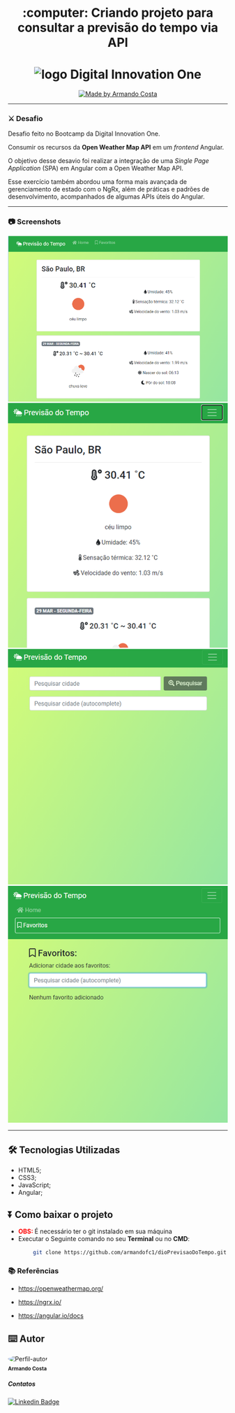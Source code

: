<h1 align="center">
:computer: Criando projeto para consultar a previsão do tempo via API
</h1>

<h1 align="center">
<img alt="logo Digital Innovation One" src="https://encrypted-tbn0.gstatic.com/images?q=tbn%3AANd9GcS1OXUFeAAKnL7l6wXc7IfvC9r9edDlMnmzO_bJV4O5aoH_7PmvNaGAiKAmu1x5WxpOFDPbQkCmJpgtchs-zQNvwQ&usqp=CAU&ec=45702847" width="400px">
</h1>

<p align="center">
    <a href="https://www.linkedin.com/in/dev-full-stack/">
        <img alt="Made by Armando Costa" src="https://img.shields.io/badge/made%20by-Armando Costa-%23fc8406">
    </a>
</p>

---

### ⚔ Desafio

Desafio feito no Bootcamp da Digital Innovation One.

Consumir os recursos da **Open Weather Map API** em um *frontend* Angular.

O objetivo desse desavio foi realizar a integração de uma *Single Page Application* (SPA) em Angular com a Open Weather Map API. 

Esse exercício também abordou uma forma mais avançada de gerenciamento de estado com o NgRx, além de práticas e padrões de desenvolvimento, acompanhados de algumas APIs úteis do Angular.

---

### 📷 Screenshots

![Tela 1](telas/previsao_tempo1.png)
![Tela 2](telas/previsao_tempo2.png)
![Tela 3](telas/previsao_tempo3.png)
![Tela 4](telas/previsao_tempo4.png)

---

## 🛠️ Tecnologias Utilizadas

- HTML5;
- CSS3;
- JavaScript;
- Angular;

## ⏬ Como baixar o projeto
- <b style="color:red"> OBS: </b> É necessário ter o git instalado em sua máquina
- Executar o Seguinte comando no seu **Terminal** ou no **CMD**:

```bash
        git clone https://github.com/armandofc1/dioPrevisaoDoTempo.git
```
### 📚 Referências

- https://openweathermap.org/

- https://ngrx.io/

- https://angular.io/docs

## ⌨️ Autor

<img style="border-radius: 50%;" src="https://avatars.githubusercontent.com/u/236738?v=4" width="100px;" alt="Perfil-autor" ><br>
<sub><b>Armando Costa</b></sub>

##### Contatos
[![Linkedin Badge](https://img.shields.io/badge/-LinkedIn-blue?style=flat-square&logo=Linkedin&logoColor=white&link=https://www.linkedin.com/in/dev-full-stack/)](https://www.linkedin.com/in/dev-full-stack/)


